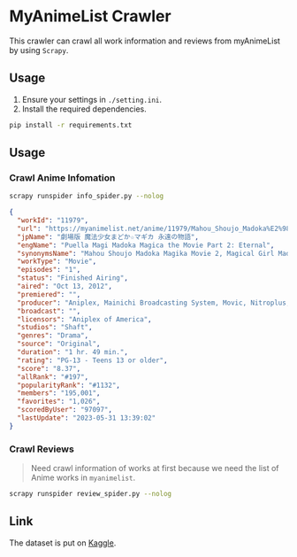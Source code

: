 # MyAnimeList Crawler

This crawler can crawl all work information and reviews from myAnimeList by using `Scrapy`.

## Usage

1. Ensure your settings in `./setting.ini`.
2. Install the required dependencies.

  ```bash
  pip install -r requirements.txt
  ```

## Usage

### Crawl Anime Infomation

  ```bash
  scrapy runspider info_spider.py --nolog
  ```

  ```json
  {
    "workId": "11979",
    "url": "https://myanimelist.net/anime/11979/Mahou_Shoujo_Madoka%E2%98%85Magica_Movie_2__Eien_no_Monogatari",
    "jpName": "劇場版 魔法少女まどか☆マギカ 永遠の物語",
    "engName": "Puella Magi Madoka Magica the Movie Part 2: Eternal",
    "synonymsName": "Mahou Shoujo Madoka Magika Movie 2, Magical Girl Madoka Magica Movie 2",
    "workType": "Movie",
    "episodes": "1",
    "status": "Finished Airing",
    "aired": "Oct 13, 2012",
    "premiered": "",
    "producer": "Aniplex, Mainichi Broadcasting System, Movic, Nitroplus, Houbunsha",
    "broadcast": "",
    "licensors": "Aniplex of America",
    "studios": "Shaft",
    "genres": "Drama",
    "source": "Original",
    "duration": "1 hr. 49 min.",
    "rating": "PG-13 - Teens 13 or older",
    "score": "8.37",
    "allRank": "#197",
    "popularityRank": "#1132",
    "members": "195,001",
    "favorites": "1,026",
    "scoredByUser": "97097",
    "lastUpdate": "2023-05-31 13:39:02"
}
  ```

### Crawl Reviews

> Need crawl information of works at first because we need the list of Anime works in `myanimelist`.

```bash
scrapy runspider review_spider.py --nolog
```

## Link

The dataset is put on [Kaggle](https://www.kaggle.com/natlee/myanimelist-comment-dataset).

